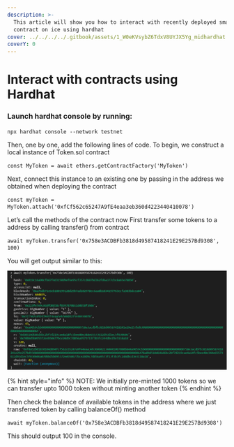 ```yaml
---
description: >-
  This article will show you how to interact with recently deployed smart
  contract on ice using hardhat
cover: ../../../../.gitbook/assets/1_W0eKVsybZ6TdxV8UYJX5Yg_midhardhat.jpg
coverY: 0
---
```


# Interact with contracts using Hardhat

### Launch hardhat console by running:

```
npx hardhat console --network testnet
```

Then, one by one, add the following lines of code. To begin, we construct a local instance of Token.sol contract

```
const MyToken = await ethers.getContractFactory('MyToken')
```

Next, connect this instance to an existing one by passing in the address we obtained when deploying the contract

```
const myToken = MyToken.attach('0xfCf562c65247A9fE4eaa3eb360d4223440410078')
```

Let’s call the methods of the contract now First transfer some tokens to a address by calling transfer() from contract

```
await myToken.transfer('0x758e3ACDBFb3818d49587418241E29E257Bd9308', 100)
```

You will get output similar to this:

![](<../../../../.gitbook/assets/image (2) (1) (1) (1) (1).png>)

{% hint style="info" %}
NOTE: We initially pre-minted 1000 tokens so we can transfer upto 1000 token without minting another token
{% endhint %}



Then check the balance of available tokens in the address where we just transferred token by calling balanceOf() method

```
await myToken.balanceOf('0x758e3ACDBFb3818d49587418241E29E257Bd9308')
```

This should output 100 in the console.

